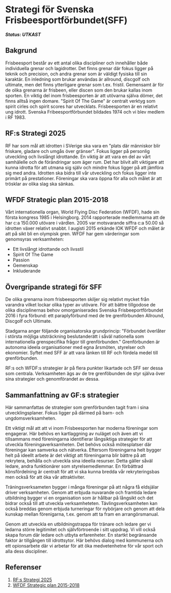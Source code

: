 # Strategi för Svenska Frisbeesportförbundet(SFF)

***Status: UTKAST***

## Bakgrund

Frisbeesport består av ett antal olika discipliner och innehåller både individuella grenar och lagidrotter.
Det finns grenar där fokus ligger på teknik och precision, och andra grenar som är väldigt fysiska till sin karaktär. En inledning som brukar användas är allround, discgolf och ultimate, men det finns ytterligare grenar som t.ex. fristil.
Gemensamt är för de olika grenarna är frisbeen, eller discen som den brukar kallas inom sporten. En viktig del inom frisbeesporten är att utövarna själva dömer, det finns alltså ingen domare. "Spirit Of The Game" är centralt verktyg som spirit cirles och spirit scores har utvecklats. Frisbeesporten är en relativt ung idrott. Svenska Fribeesportförbundet bildades 1974 och vi blev medlem i RF 1983. 


## RF:s Strategi 2025

RF har som mål att idrotten i SVerige ska vara en "plats där människor blir friskare, gladare och umgås över gränser". 
Fokus ligger på personlig utveckling och livslångt idrottande. En viktig är att vara en del av vårt samhälelle och de
förändringar som äger rum. Det har blivit allt viktigare att kunna idrotta för att utmana sig själv och mindre fokus ligger 
på att jämföra sig med andra. Idrotten ska bidra till vår utveckling och fokus ligger inte primärt på prestationer. Föreningar ska vara öppna för alla och målet är att trösklar av olika slag ska sänkas.


## WFDF Strategic plan 2015-2018

Vårt internationella organ, World Flying Disc Federation (WFDF), hade sin första kongress 1985 i Helsingborg. 2014 rapporterade medlemmarna att de har c:a 150.000 utövare i värdlen. 2005 var motsvarande siffra c:a 50.00 så idrotten växer relativt snabbt. I augisti 2015 erkände IOK WFDF och målet är att på sikt bli en olympisk gren. WFDF har gem värderingar som genomsyras verksamheten:

* Ett livslångt idrottande och livsstil
* Spirit Of The Game
* Passion
* Gemenskap
* Inkluderande


## Övergripande strategi för SFF

De olika grenarna inom frisbeesporten skiljer sig relativt mycket från varandra vilket lockar olika typer av utövare. För att bättre tillgodose de olika disciplinernas behov omorganiserades Svenska Frisbeeportförbundet 2016 i fyra förbund: ett paraplyförbund med de tre grenförbunden Allround, Discgolf och Ultimate. 

Stadgarna anger följande organisatorska grundprincip: "Förbundet överlåter i största möjliga utsträckning beslutanderätt i såväl nationella som internationella grenspecifika frågor till grenförbunden." Grenförbunden är autonoma ideela organisationer med egna årsmöten, styrelser och ekonomier. Syftet med SFF är att vara länken till RF och fördela medel till grenförbunden. 

RF:s och WFDF:s strategier är på flera punkter likartade och SFF ser dessa som centrala. Verksamheten ägs av de tre grenföbunden de styr själva över sina strategier och genomförandet av dessa.


## Sammanfattning av GF:s strategier

Här sammanfattas de strategier som grenförbunden tagit fram i sina utvecklingsplaner. Fokus ligger på därmed på barn- och ungdomsverksamheten.

Ett viktigt mål att att vi inom Frisbeesporten har moderna föreningar som engagerar. Här behövs en kartlaggning av nuläget och även att vi tillsammans med föreningarna identifierar långsiktiga strategier för att utveckla föreningaverksamheten. Det behövs också mötesplatser där föreningar kan samverka och nätverka. Eftersom föreningarna helt bygger helt på ideellt arbete  är det viktigt att föreningarna blir bättre på att rekrytera, behålla och utveckla sina ideella resurser. Detta gäller såväl ledare, andra funktionärer som styrelsemedlemmar. En förbättrad könsfördelning är centralt för att vi ska kunna bredda vår rekryteringsbas men också för att öka vår attraktiviter.

Träningsverksameten bygger i många föreningar på att några få eldsjälar driver verksamheten. Genom att erbjuda nuvarande och framtida ledare utbildning bygger vi en organisation som är hållbar på långsikt och det bidrar också till att utveckla verksamheteten. Tävlingsverksamheten kan också breddas genom erbjuda turneringar för nybörjare och genom att dela kunskap mellan förenigarna, t.ex. genom att ta fram en arrangörsmanual.

Genom att utveckla en utbildningstrappa för tränare och ledare ger vi ledarna större legitimitet och självförtroende i sitt uppdrag. Vi vill också skapa forum där ledare och utbyta erfarenheter. En startkt begränsande faktor är tillgången till idrottsytor. Här behövs dialog med kommunerna och ett opionsarbete där vi arbetar för att öka medvetenhetne för vår sport och alla dess discipliner.


## Referenser

1. [RF:s Strategi 2025](http://www.strategi2025.se)
2. [WFDF Strategic plan 2015-2018](http://www.wfdf.org/files/WFDF_Strategic_Plan_2015-2018_Final.pdf)
